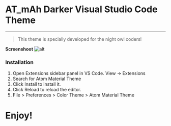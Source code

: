 # AT_mAh Darker Visual Studio Code Theme
---
> This theme is specially developed for the night owl coders!

__Screenshoot__
![alt](https://raw.githubusercontent.com/AbuTaherMuhammad/AT_mAh-Darkerdarker/master/themes/screenshoot.png?token=ALW2JYASGCIPBQ3Y6JOIE6TAFLJFQ)

### Installation
1. Open Extensions sidebar panel in VS Code. View → Extensions
2. Search for Atom Material Theme
3. Click Install to install it.
4. Click Reload to reload the editor.
5. File > Preferences > Color Theme > Atom Material Theme

# Enjoy!